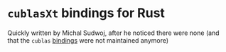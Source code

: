 # `cublasXt` bindings for Rust

Quickly written by Michal Sudwoj, after he noticed there were none (and that the `cublas` [bindings](https://github.com/autumnai/rust-cublas) were not maintained anymore)
